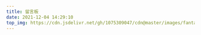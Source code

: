 ```yaml
---
title: 留言板
date: 2021-12-04 14:29:10
top_img: https://cdn.jsdelivr.net/gh/1075309047/cdn@master/images/fantasy/wallhaven-rddgwm.jpg
---
```

